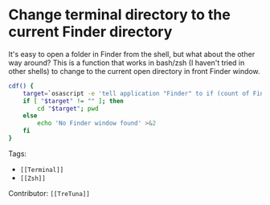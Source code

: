 # Change terminal directory to the current Finder directory

It's easy to open a folder in Finder from the shell, but what about the other way around?
This is a function that works in bash/zsh (I haven't tried in other shells) to change to the current open directory in front Finder window.

```bash
cdf() {
    target=`osascript -e 'tell application "Finder" to if (count of Finder windows) > 0 then get POSIX path of (target of front Finder window as text)'`
    if [ "$target" != "" ]; then
        cd "$target"; pwd
    else
        echo 'No Finder window found' >&2
    fi
}
```

Tags:

- `[[Terminal]]`
- `[[Zsh]]`

Contributor: `[[TreTuna]]`

